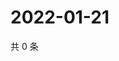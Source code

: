 # 2022-01-21

共 0 条

<!-- BEGIN WEIBO -->
<!-- 最后更新时间 Fri Jan 21 2022 10:00:08 GMT+0800 (China Standard Time) -->

<!-- END WEIBO -->

